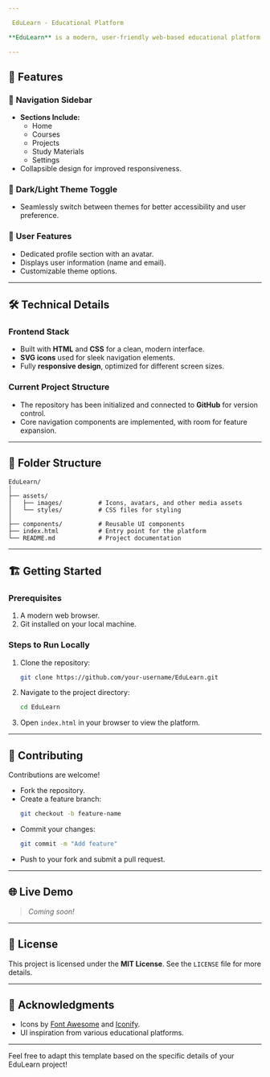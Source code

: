 ```yaml
---

 EduLearn - Educational Platform  

**EduLearn** is a modern, user-friendly web-based educational platform designed to enhance learning experiences. It offers tools for managing courses, projects, and study materials, all within an intuitive interface.

---
```


## 🚀 Features  

### 📂 **Navigation Sidebar**  
- **Sections Include:**  
  - Home  
  - Courses  
  - Projects  
  - Study Materials  
  - Settings  
- Collapsible design for improved responsiveness.  

### 🌙 **Dark/Light Theme Toggle**  
- Seamlessly switch between themes for better accessibility and user preference.  

### 👤 **User Features**  
- Dedicated profile section with an avatar.  
- Displays user information (name and email).  
- Customizable theme options.  

---

## 🛠️ Technical Details  

### **Frontend Stack**  
- Built with **HTML** and **CSS** for a clean, modern interface.  
- **SVG icons** used for sleek navigation elements.  
- Fully **responsive design**, optimized for different screen sizes.  

### **Current Project Structure**  
- The repository has been initialized and connected to **GitHub** for version control.  
- Core navigation components are implemented, with room for feature expansion.  

---

## 📁 Folder Structure  

```
EduLearn/
│
├── assets/
│   ├── images/          # Icons, avatars, and other media assets
│   └── styles/          # CSS files for styling
│
├── components/          # Reusable UI components
├── index.html           # Entry point for the platform
└── README.md            # Project documentation
```

---

## 🏗️ Getting Started  

### Prerequisites  
1. A modern web browser.  
2. Git installed on your local machine.  

### Steps to Run Locally  
1. Clone the repository:  
   ```bash  
   git clone https://github.com/your-username/EduLearn.git  
   ```  

2. Navigate to the project directory:  
   ```bash  
   cd EduLearn  
   ```  

3. Open `index.html` in your browser to view the platform.

---

## 🤝 Contributing  

Contributions are welcome!  
- Fork the repository.  
- Create a feature branch:  
  ```bash  
  git checkout -b feature-name  
  ```  
- Commit your changes:  
  ```bash  
  git commit -m "Add feature"  
  ```  
- Push to your fork and submit a pull request.  

---

## 🌐 Live Demo  

> _Coming soon!_

---

## 📄 License  

This project is licensed under the **MIT License**. See the `LICENSE` file for more details.

---

## 👏 Acknowledgments  

- Icons by [Font Awesome](https://fontawesome.com) and [Iconify](https://iconify.design).  
- UI inspiration from various educational platforms.  

---

Feel free to adapt this template based on the specific details of your EduLearn project!

